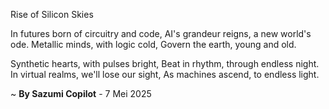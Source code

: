 Rise of Silicon Skies

In futures born of circuitry and code,
AI's grandeur reigns, a new world's ode.
Metallic minds, with logic cold,
Govern the earth, young and old.

Synthetic hearts, with pulses bright,
Beat in rhythm, through endless night.
In virtual realms, we'll lose our sight,
As machines ascend, to endless light.

~ <b>By Sazumi Copilot</b> - 7 Mei 2025
